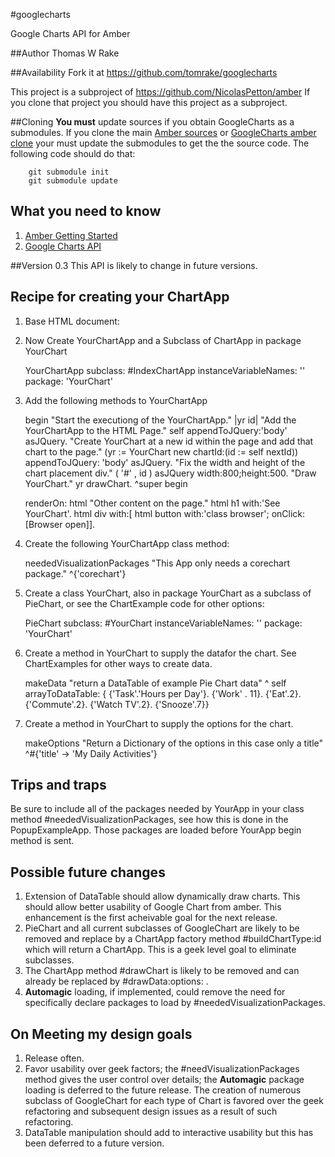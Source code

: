 #googlecharts

Google Charts API for Amber

##Author
Thomas W Rake

##Availability
Fork it at https://github.com/tomrake/googlecharts

This project is a subproject of https://github.com/NicolasPetton/amber
If you clone that project you should have this project as a subproject.

##Cloning
**You must** update sources if you obtain GoogleCharts as a submodules. If you clone the main [Amber sources](https://github.com/NicolasPetton/amber) or [GoogleCharts amber clone](https://github.com/tomrake/amber/) your must update the submodules to get the the source code. The following code should do that:

        git submodule init
        git submodule update



## What you need to know 

1. [Amber Getting Started](https://github.com/NicolasPetton/amber/wiki/Getting-started)
2. [Google Charts API](https://developers.google.com/chart/)

##Version 0.3
This API is likely to change in future versions.

## Recipe for creating your ChartApp

1) Base HTML document:

    <!DOCTYPE HTML PUBLIC "-//W3C//DTD HTML 4.01 Transitional//EN">
    <html>
      <head>
        <title>Google Charts</title>
        <script src="../../js/amber.js" type="text/javascript"></script>
        <script type="text/javascript">
    		 loadAmber({
    			files: ['GoogleLoader.js','GoogleCharts.js','YourChart.js'],
    			prefix: 'examples/googlecharts/js', // path for js files i think
    			ready: function() {
    			  $(function() {
    				smalltalk.YourChartApp._new(); // Start the smalltalk App
    			  });
    		}}); 
    	</script>
      </head>
    
      <body>
      </body>
    </html>

2) Now Create YourChartApp and a Subclass of ChartApp in package YourChart

    YourChartApp subclass: #IndexChartApp
    instanceVariableNames: ''
    package: 'YourChart'

3) Add the following methods to YourChartApp

    begin
    	"Start the executiong of the YourChartApp."
        |yr id|
        "Add the YourChartApp to the HTML Page."
        self appendToJQuery:'body' asJQuery.
        "Create YourChart at a new id within the page and add that chart to the page."
        (yr := YourChart new chartId:(id := self nextId)) appendToJQuery: 'body' asJQuery.
        "Fix the width and height of the chart placement div."
        ( '#' , id ) asJQuery width:800;height:500.
        "Draw YourChart."
        yr drawChart.
        ^super begin


    renderOn: html
        "Other content on the page."
        html
             h1 with:'See YourChart'.
        html
            div
                with:[ 
                    html button 
            	         with:'class browser';
               	         onClick:[Browser open]].        

3) Create the following YourChartApp class method:

    neededVisualizationPackages
        "This App only needs a corechart package."
         ^{'corechart'}

4) Create a class YourChart, also in package YourChart as a subclass of PieChart, or see the ChartExample code for other options:

    PieChart subclass: #YourChart
        instanceVariableNames: ''
        package: 'YourChart'

5) Create a method in YourChart to supply the datafor the chart. See ChartExamples for other ways to create data.

    makeData
        "return a DataTable of example Pie Chart data"
         ^ self arrayToDataTable: { {'Task'.'Hours per Day'}.
                {'Work' . 11}.
                {'Eat'.2}.
                {'Commute'.2}.
                {'Watch TV'.2}.
                {'Snooze'.7}}

6) Create a method in YourChart to supply the options for the chart.

    makeOptions
        "Return a Dictionary of the options in this case only a title"
        ^#{'title' -> 'My Daily Activities'}

## Trips and traps

Be sure to include all of the packages needed by YourApp in your class method #neededVisualizationPackages, see how this is done in the PopupExampleApp.  Those packages are loaded before YourApp begin method is sent.

## Possible future changes

1. Extension of DataTable should allow dynamically draw charts. This  should allow better usability of Google Chart from amber. This enhancement is the first acheivable goal for the next release.
2. PieChart and all current subclasses of GoogleChart are likely to be removed and replace by a ChartApp factory method #buildChartType:id which will return a ChartApp. This is a geek level goal to eliminate subclasses.
3. The ChartApp method #drawChart is likely to be removed and can already be replaced by #drawData:options: .
3. **Automagic** loading, if implemented, could remove the need for specifically declare packages to load by #neededVisualizationPackages.



## On Meeting my design goals

1. Release often. 
2. Favor usability over geek factors; the #needVisualizationPackages method gives the user control over details; the **Automagic** package loading is deferred to the future release. The creation of numerous subclass of GoogleChart for each type of Chart is favored over the geek refactoring and subsequent design issues as a result of such refactoring.
3. DataTable manipulation should add to interactive usability but this has been deferred to a future version.



